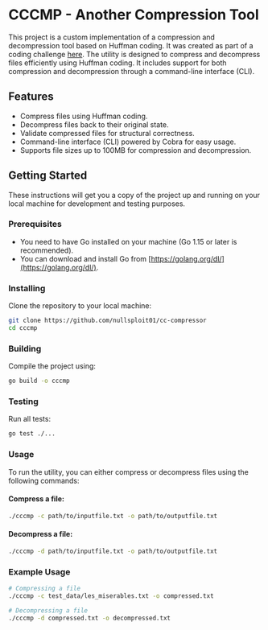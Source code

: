 # CCCMP - Another Compression Tool

This project is a custom implementation of a compression and decompression tool based on Huffman coding. It was created as part of a coding challenge [here](https://codingchallenges.fyi/challenges/challenge-huffman/). The utility is designed to compress and decompress files efficiently using Huffman coding. It includes support for both compression and decompression through a command-line interface (CLI).

## Features

- Compress files using Huffman coding.
- Decompress files back to their original state.
- Validate compressed files for structural correctness.
- Command-line interface (CLI) powered by Cobra for easy usage.
- Supports file sizes up to 100MB for compression and decompression.

## Getting Started

These instructions will get you a copy of the project up and running on your local machine for development and testing purposes.

### Prerequisites

- You need to have Go installed on your machine (Go 1.15 or later is recommended).
- You can download and install Go from [https://golang.org/dl/](https://golang.org/dl/).

### Installing

Clone the repository to your local machine:

```bash
git clone https://github.com/nullsploit01/cc-compressor
cd cccmp
```

### Building

Compile the project using:

```bash
go build -o cccmp
```

### Testing

Run all tests:

```bash
go test ./...
```

### Usage

To run the utility, you can either compress or decompress files using the following commands:

#### Compress a file:

```bash
./cccmp -c path/to/inputfile.txt -o path/to/outputfile.txt
```

#### Decompress a file:

```bash
./cccmp -d path/to/inputfile.txt -o path/to/outputfile.txt
```

### Example Usage

```bash
# Compressing a file
./cccmp -c test_data/les_miserables.txt -o compressed.txt

# Decompressing a file
./cccmp -d compressed.txt -o decompressed.txt
```
